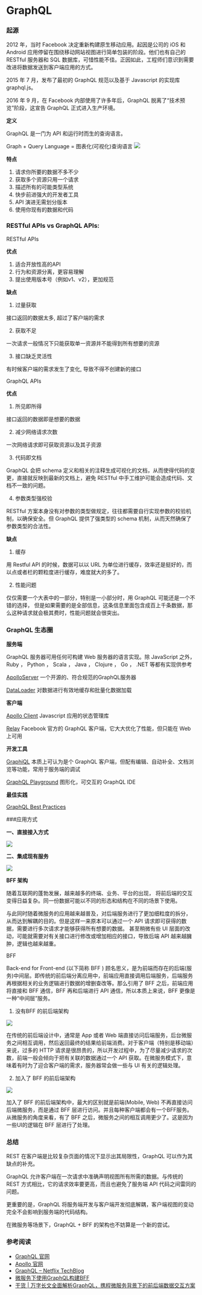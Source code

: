 # GraphQL

### 起源

2012 年，当时 Facebook 决定重新构建原生移动应用。起因是公司的 iOS 和 Android 应用停留在围绕移动网站视图进行简单包装的阶段。他们也有自己的 RESTful 服务器和 SQL 数据库，可惜性能不佳。正因如此，工程师们意识到需要改进将数据发送到客户端应用的方式。

2015 年 7 月，发布了最初的 GraphQL 规范以及基于 Javascript 的实现库 graphql.js。

2016 年 9 月，在 Facebook 内部使用了许多年后，GraphQL 脱离了“技术预览”阶段，这宣告 GraphQL 正式进入生产环境。


**定义**

GraphQL 是一门为 API 和运行时而生的查询语言。

Graph + Query Language = 图表化(可视化)查询语言
![](../images/graphql_1.png)


**特点**

1. 请求你所要的数据不多不少
2. 获取多个资源只用一个请求
3. 描述所有的可能类型系统
4. 快步前进强大的开发者工具 
5. API 演进无需划分版本
6. 使用你现有的数据和代码



### RESTful APIs vs GraphQL APIs:

RESTful APIs

**优点**

1. 适合开放性高的API
2. 行为和资源分离，更容易理解
3. 提出使用版本号（例如v1、v2），更加规范



**缺点**

1. 过量获取

接口返回的数据太多, 超过了客户端的需求

2. 获取不足

一次请求一般情况下只能获取单一资源并不能得到所有想要的资源

3. 接口缺乏灵活性

有时候客户端的需求发生了变化, 导致不得不创建新的接口



GraphQL APIs

**优点**

1. 所见即所得

接口返回的数据即是想要的数据

2. 减少网络请求次数 

一次网络请求即可获取资源以及其子资源

3. 代码即文档

GraphQL 会把 schema 定义和相关的注释生成可视化的文档，从而使得代码的变更，直接就反映到最新的文档上，避免 RESTful 中手工维护可能会造成代码、文档不一致的问题。

4. 参数类型强校验

RESTful 方案本身没有对参数的类型做规定，往往都需要自行实现参数的校验机制，以确保安全。但 GraphQL 提供了强类型的 schema 机制，从而天然确保了参数类型的合法性。



**缺点**

1. 缓存

用 Restful API 的时候，数据可以以 URL 为单位进行缓存，效率还是挺好的，而以点或者栏的颗粒度进行缓存，难度就大的多了。

2. 性能问题

仅仅需要一个大表中的一部分，特别是一小部分时，用 GraphQL 可能还是一个不错的选择， 但是如果需要的是全部信息，这条信息里面包含成百上千条数据，那么这种请求就会极其费时，性能问题就会很突出。



### GraphQL 生态圈

**服务端**

GraphQL 服务器可用任何可构建 Web 服务器的语言实现。除 JavaScript 之外， Ruby ， Python ， Scala ， Java ， Clojure ， Go ， .NET 等都有实现供参考

[ApolloServer](https://www.apollographql.com/docs/apollo-server/) 一个开源的、符合规范的GraphQL服务器

[DataLoader](https://github.com/graphql/dataloader) 对数据进行有效地缓存和批量化数据加载



**客户端**

[Apollo Client](https://www.apollographql.com/docs/react/) Javascript 应用的状态管理库

[Relay](https://facebook.github.io/relay/) Facebook 官方的 GraphQL 客户端，它大大优化了性能，但只能在 Web 上可用



**开发工具**

[GraphiQL](https://github.com/graphql/graphiql) 本质上可认为是个 GraphQL 客户端，但配有编辑、自动补全、文档浏览等功能，常用于服务端的调试

[GraphQL Playground](https://www.apollographql.com/docs/apollo-server/testing/graphql-playground/) 图形化，可交互的 GraphQL IDE



**最佳实践**

[GraphQL Best Practices](https://graphql.org/learn/best-practices/)



###应用方式

**一、直接接入方式**

![](../images/graphql_2.png)



**二、集成现有服务**

![](../images/graphql_3.png)



**BFF 架构**

随着互联网的蓬勃发展，越来越多的终端、业务、平台的出现， 将前后端的交互变得日益复杂。同一份数据可能以不同的形态和结构在不同的场景下使用。

与此同时随着微服务的应用越来越普及，对后端服务进行了更加细粒度的拆分， 从而达到解耦的目的。但是这样一来原本可以通过一个 API 请求即可获得的数据，需要进行多次请求才能够获得所有想要的数据。 甚至稍微有些 UI 层面的改动，可能就需要对有关接口进行修改或增加相应的接口，导致后端 API 越来越臃肿，逻辑也越来越重。



BFF 

Back-end for Front-end (以下简称 BFF ) 顾名思义，是为前端而存在的后端(服务)中间层。即传统的前后端分离应用中，前端应用直接调用后端服务，后端服务再根据相关的业务逻辑进行数据的增删查改等。那么引用了 BFF 之后，前端应用将直接和 BFF 通信，BFF 再和后端进行 API 通信，所以本质上来说，BFF 更像是一种“中间层”服务。

1. 没有BFF 的前后端架构

![](../images/graphql_4.png)



在传统的前后端设计中，通常是 App 或者 Web 端直接访问后端服务，后台微服务之间相互调用，然后返回最终的结果给前端消费。对于客户端（特别是移动端）来说，过多的 HTTP 请求是很昂贵的，所以开发过程中，为了尽量减少请求的次数，前端一般会倾向于把有关联的数据通过一个 API 获取。在微服务模式下，意味着有时为了迎合客户端的需求，服务器常会做一些与 UI 有关的逻辑处理。



2. 加入了 BFF 的前后端架构

![](../images/graphql_5.png)

加入了 BFF 的前后端架构中，最大的区别就是前端(Mobile, Web) 不再直接访问后端微服务，而是通过 BFF 层进行访问。并且每种客户端都会有一个BFF服务。从微服务的角度来看，有了 BFF 之后，微服务之间的相互调用更少了。这是因为一些UI的逻辑在 BFF 层进行了处理。



### 总结

REST 在客户端是比较复杂页面的情况下显示出其局限性，GraphQL 可以作为其缺点的补充。

GraphQL 允许客户端在一次请求中准确声明视图所有所需的数据。与传统的 REST 方式相比，它的请求效率要更高，而且也避免了服务端 API 代码之间雷同的问题。

更重要的是，GraphQL 将服务端开发与客户端开发彻底解耦，客户端视图的变动完全不会影响到服务端的代码结构。

在微服务等场景下，GraphQL + BFF 的架构也不妨算是一个新的尝试。



### 参考阅读

- [GraphQL 官网](https://graphql.org/)
- [Apollo 官网](https://www.apollographql.com/)
- [GraphQL – Netflix TechBlog](https://netflixtechblog.com/tagged/graphql)
- [微服务下使用GraphQL构建BFF](https://insights.thoughtworks.cn/use-graphql-build-bff-in-microservices/)
- [干货 | 万字长文全面解析GraphQL，携程微服务背景下的前后端数据交互方案](https://mp.weixin.qq.com/s/PovMmO6ddcpBO5A2WtY89Q)